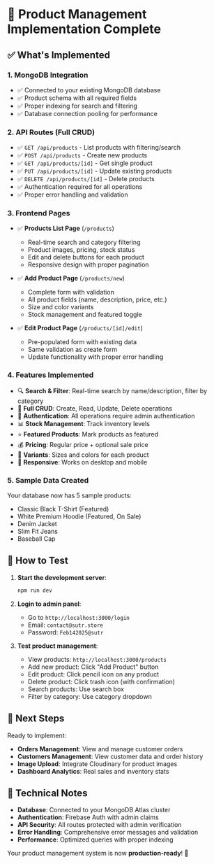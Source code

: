 # 🎉 Product Management Implementation Complete

## ✅ What's Implemented

### **1. MongoDB Integration**

- ✅ Connected to your existing MongoDB database
- ✅ Product schema with all required fields
- ✅ Proper indexing for search and filtering
- ✅ Database connection pooling for performance

### **2. API Routes (Full CRUD)**

- ✅ `GET /api/products` - List products with filtering/search
- ✅ `POST /api/products` - Create new products
- ✅ `GET /api/products/[id]` - Get single product
- ✅ `PUT /api/products/[id]` - Update existing products
- ✅ `DELETE /api/products/[id]` - Delete products
- ✅ Authentication required for all operations
- ✅ Proper error handling and validation

### **3. Frontend Pages**

- ✅ **Products List Page** (`/products`)
  - Real-time search and category filtering
  - Product images, pricing, stock status
  - Edit and delete buttons for each product
  - Responsive design with proper pagination

- ✅ **Add Product Page** (`/products/new`)
  - Complete form with validation
  - All product fields (name, description, price, etc.)
  - Size and color variants
  - Stock management and featured toggle

- ✅ **Edit Product Page** (`/products/[id]/edit`)
  - Pre-populated form with existing data
  - Same validation as create form
  - Update functionality with proper error handling

### **4. Features Implemented**

- 🔍 **Search & Filter**: Real-time search by name/description, filter by category
- 📝 **Full CRUD**: Create, Read, Update, Delete operations
- 🔐 **Authentication**: All operations require admin authentication
- 📊 **Stock Management**: Track inventory levels
- ⭐ **Featured Products**: Mark products as featured
- 💰 **Pricing**: Regular price + optional sale price
- 🎨 **Variants**: Sizes and colors for each product
- 📱 **Responsive**: Works on desktop and mobile

### **5. Sample Data Created**

Your database now has 5 sample products:

- Classic Black T-Shirt (Featured)
- White Premium Hoodie (Featured, On Sale)
- Denim Jacket
- Slim Fit Jeans
- Baseball Cap

## 🚀 How to Test

1. **Start the development server**:

   ```bash
   npm run dev
   ```

2. **Login to admin panel**:
   - Go to `http://localhost:3000/login`
   - Email: `contact@sutr.store`
   - Password: `Feb142025@sutr`

3. **Test product management**:
   - View products: `http://localhost:3000/products`
   - Add new product: Click "Add Product" button
   - Edit product: Click pencil icon on any product
   - Delete product: Click trash icon (with confirmation)
   - Search products: Use search box
   - Filter by category: Use category dropdown

## 🎯 Next Steps

Ready to implement:

- **Orders Management**: View and manage customer orders
- **Customers Management**: View customer data and order history
- **Image Upload**: Integrate Cloudinary for product images
- **Dashboard Analytics**: Real sales and inventory stats

## 🔧 Technical Notes

- **Database**: Connected to your MongoDB Atlas cluster
- **Authentication**: Firebase Auth with admin claims
- **API Security**: All routes protected with admin verification
- **Error Handling**: Comprehensive error messages and validation
- **Performance**: Optimized queries with proper indexing

Your product management system is now **production-ready**! 🎉
